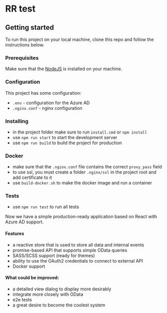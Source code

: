 # RR test

## Getting started

To run this project on your local machine, clone this repo and follow the instructions below.

### Prerequisites

Make sure that the [NodeJS](https://nodejs.org/) is installed on your machine.

### Configuration

This project has some configuration:

- `.env` - configuration for the Azure AD
- `.nginx.conf` - nginx configuration

### Installing

- in the project folder make sure to run `install.cmd` or `npm install`
- use `npm run start` to start the development server
- use `npm run build` to build the project for production

### Docker

- make sure that the `.nginx.conf` file contains the correct `proxy_pass` field
- to use ssl, you must create a folder `.nginx/ssl` in the project root and add certificate to it
- use `build-docker.sh` to make the docker image and run a container

### Tests

- use `npm run test` to run all tests

Now we have a simple production-ready application based on React with Azure AD support.

#### Features

- a reactive store that is used to store all data and internal events
- promise-based API that supports simple OData queries
- SASS/SCSS support (ready for themes)
- ability to use the OAuth2 credentials to connect to external API
- Docker support

#### What could be improved:

- a detailed view dialog to display more desirably
- integrate more closely with OData
- e2e tests
- a great desire to become the coolest system
